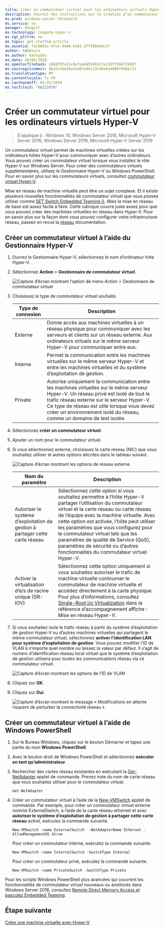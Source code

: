 ```yaml
---
title: Créer un commutateur virtuel pour les ordinateurs virtuels Hyper-V
description: Fournit des instructions sur la création d’un commutateur virtuel à l’aide du Gestionnaire Hyper-V ou Windows PowerShell
ms.prod: windows-server-threshold
ms.service: na
manager: dongill
ms.technology: compute-hyper-v
ms.tgt_pltfrm: na
ms.topic: get-started-article
ms.assetid: fdc8063c-47ce-4448-b445-d7ff9894dc17
author: KBDAzure
ms.author: kathydav
ms.date: 10/04/2016
ms.openlocfilehash: 2668f9fa21c8efbad455d82c7e110ff89b729187
ms.sourcegitcommit: 8ba2c4de3bafa487a46c13c40e4a488bf95b6c33
ms.translationtype: MT
ms.contentlocale: fr-FR
ms.lasthandoff: 05/25/2019
ms.locfileid: "66222870"
---
```

# <a name="create-a-virtual-switch-for-hyper-v-virtual-machines"></a>Créer un commutateur virtuel pour les ordinateurs virtuels Hyper-V

>S'applique à : Windows 10, Windows Server 2016, Microsoft Hyper-V Server 2016, Windows Server 2019, Microsoft Hyper-V Server 2019
  
Un commutateur virtuel permet de machines virtuelles créées sur les ordinateurs hôtes Hyper-V pour communiquer avec d’autres ordinateurs. Vous pouvez créer un commutateur virtuel lorsque vous installez le rôle Hyper-V sur Windows Server. Pour créer des commutateurs virtuels supplémentaires, utilisez le Gestionnaire Hyper-V ou Windows PowerShell. Pour en savoir plus sur les commutateurs virtuels, consultez [commutateur virtuel Hyper-V](../../hyper-v-virtual-switch/Hyper-V-Virtual-Switch.md).  
  
Mise en réseau de machine virtuelle peut être un sujet complexe. Et il existe plusieurs nouvelles fonctionnalités de commutateur virtuel que vous pouvez utiliser comme [SET Switch Embedded Teaming ()](../../hyper-v-virtual-switch/RDMA-and-Switch-Embedded-Teaming.md#switch-embedded-teaming-set). Mais la mise en réseau de base est assez facile à faire. Cette rubrique couvre juste assez pour que vous pouvez créer des machines virtuelles en réseau dans Hyper-V. Pour en savoir plus sur la façon dont vous pouvez configurer votre infrastructure réseau, passez en revue la [réseau](../../../networking/Networking.md) documentation.   
  
## <a name="create-a-virtual-switch-by-using-hyper-v-manager"></a>Créer un commutateur virtuel à l’aide du Gestionnaire Hyper-V  
  
1.  Ouvrez le Gestionnaire Hyper-V, sélectionnez le nom d’ordinateur hôte Hyper-V.  
  
2.  Sélectionnez **Action** > **Gestionnaire de commutateur virtuel**.  
  
    ![Capture d’écran montrant l’option de menu Action > Gestionnaire de commutateur virtuel](../media/Hyper-V-Action-VSwitchManager.png)  
  
3.  Choisissez le type de commutateur virtuel souhaité.  
  
    |Type de connexion|Description|  
    |-------------------|---------------|  
    |Externe|Donne accès aux machines virtuelles à un réseau physique pour communiquer avec les serveurs et clients sur un réseau externe. Aux ordinateurs virtuels sur le même serveur Hyper-V pour communiquer entre eux.|  
    |Interne|Permet la communication entre les machines virtuelles sur le même serveur Hyper-V et entre les machines virtuelles et du système d’exploitation de gestion.|  
    |Private|Autorise uniquement la communication entre les machines virtuelles sur le même serveur Hyper-V. Un réseau privé est isolé de tout le trafic réseau externe sur le serveur Hyper-V. Ce type de réseau est utile lorsque vous devez créer un environnement isolé du réseau, comme un domaine de test isolée.|  
  
4.  Sélectionnez **créer un commutateur virtuel**.  
  
5.  Ajouter un nom pour le commutateur virtuel.  
  
6.  Si vous sélectionnez externe, choisissez la carte réseau (NIC) que vous souhaitez utiliser et autres options décrites dans le tableau suivant.  
  
    ![Capture d’écran montrant les options de réseau externe](../media/Hyper-V-NewVSwitch-ExternalOptions.png)  
  
    |Nom du paramètre|Description|  
    |----------------|---------------|  
    |Autoriser le système d’exploitation de gestion à partager cette carte réseau|Sélectionnez cette option si vous souhaitez permettre à l’hôte Hyper-V partager l’utilisation du commutateur virtuel et la carte réseau ou carte réseau de l’équipe avec la machine virtuelle. Avec cette option est activée, l’hôte peut utiliser les paramètres que vous configurez pour le commutateur virtuel tels que les paramètres de qualité de Service (QoS), paramètres de sécurité ou d’autres fonctionnalités du commutateur virtuel Hyper-V.|  
    |Activer la virtualisation d’e/s de racine unique (SR-IOV)|Sélectionnez cette option uniquement si vous souhaitez autoriser le trafic de machine virtuelle contourner le commutateur de machine virtuelle et accédez directement à la carte physique. Pour plus d’informations, consultez [Single-Root i/o Virtualization](https://technet.microsoft.com/library/dn641211.aspx#Sec4) dans la référence d’accompagnement affiche : Mise en réseau Hyper-V.|  
  
7.  Si vous souhaitez isole le trafic réseau à partir du système d’exploitation de gestion Hyper-V ou d’autres machines virtuelles qui partagent le même commutateur virtuel, sélectionnez **activer l’identification LAN pour système d’exploitation de gestion**. Vous pouvez modifier l’ID de VLAN à n’importe quel nombre ou laissez la valeur par défaut. Il s’agit de numéro d’identification réseau local virtuel que le système d’exploitation de gestion utilisera pour toutes les communications réseau via ce commutateur virtuel.  
  
    ![Capture d’écran montrant les options de l’ID de VLAN](../media/Hyper-V-NewSwitch-VLAN.png)  
  
8.  Cliquez sur **OK**.  
  
9. Cliquez sur **Oui**.  
  
    ![Capture d’écran montrant le message « Modifications en attente risquent de perturber la connectivité réseau »](../media/Hyper-V-NewVSwitch-DisruptNetwork.png)  
  
## <a name="create-a-virtual-switch-by-using-windows-powershell"></a>Créer un commutateur virtuel à l’aide de Windows PowerShell  
  
1.  Sur le Bureau Windows, cliquez sur le bouton Démarrer et tapez une partie du nom **Windows PowerShell**.  
  
2.  Avec le bouton droit de Windows PowerShell et sélectionnez **exécuter en tant qu’administrateur**.  
  
3.  Rechercher des cartes réseau existantes en exécutant la [Get-NetAdapter](https://technet.microsoft.com/library/jj130867.aspx) applet de commande. Prenez note du nom de carte réseau que vous souhaitez utiliser pour le commutateur virtuel.  
  
    ```  
    Get-NetAdapter  
    ```  
  
4.  Créer un commutateur virtuel à l’aide de la [New-VMSwitch](https://technet.microsoft.com/library/hh848455.aspx) applet de commande. Par exemple, pour créer un commutateur virtuel externe nommé ExternalSwitch, à l’aide de la carte réseau ethernet et avec **autoriser le système d’exploitation de gestion à partager cette carte réseau** activé, exécutez la commande suivante.  
  
    ```  
    New-VMSwitch -name ExternalSwitch  -NetAdapterName Ethernet -AllowManagementOS $true  
    ```  
  
    Pour créer un commutateur interne, exécutez la commande suivante.  
  
    ```  
    New-VMSwitch -name InternalSwitch -SwitchType Internal  
    ```  
  
    Pour créer un commutateur privé, exécutez la commande suivante.  
  
    ```  
    New-VMSwitch -name PrivateSwitch -SwitchType Private  
    ```  
  
Pour les scripts Windows PowerShell plus avancées qui couvrent les fonctionnalités de commutateur virtuel nouveaux ou améliorés dans Windows Server 2016, consultez [Remote Direct Memory Access et basculez Embedded Teaming](../../hyper-v-virtual-switch/RDMA-and-Switch-Embedded-Teaming.md).  

  
## <a name="next-step"></a>Étape suivante  
[Créer une machine virtuelle avec Hyper-V](Create-a-virtual-machine-in-Hyper-V.md)  
  


